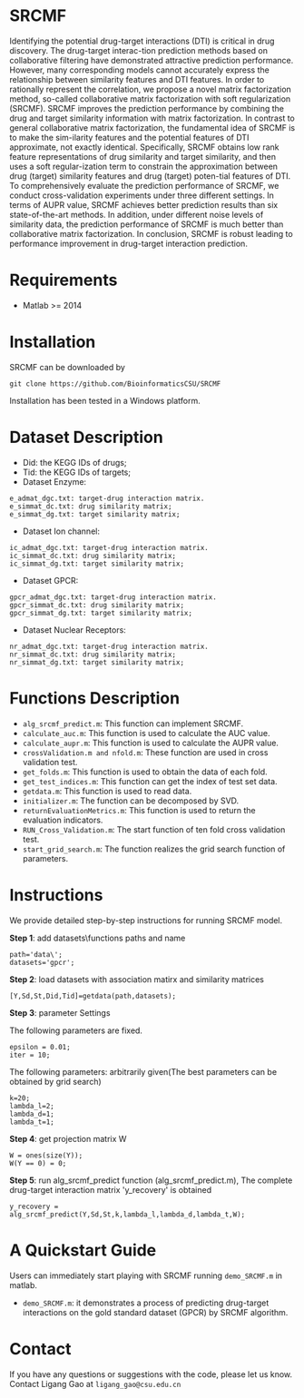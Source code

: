 # SRCMF
Identifying the potential drug-target interactions (DTI) is critical in drug discovery. The drug-target interac-tion prediction methods based on collaborative filtering have demonstrated attractive prediction performance. However, many corresponding models cannot accurately express the relationship between similarity features and DTI features. In order to rationally represent the correlation, we propose a novel matrix factorization method, so-called collaborative matrix factorization with soft regularization (SRCMF). SRCMF improves the prediction performance by combining the drug and target similarity information with matrix factorization. In contrast to general collaborative matrix factorization, the fundamental idea of SRCMF is to make the sim-ilarity features and the potential features of DTI approximate, not exactly identical. Specifically, SRCMF obtains low rank feature representations of drug similarity and target similarity, and then uses a soft regular-ization term to constrain the approximation between drug (target) similarity features and drug (target) poten-tial features of DTI. To comprehensively evaluate the prediction performance of SRCMF, we conduct cross-validation experiments under three different settings. In terms of AUPR value, SRCMF achieves better prediction results than six state-of-the-art methods. In addition, under different noise levels of similarity data, the prediction performance of SRCMF is much better than collaborative matrix factorization. In conclusion, SRCMF is robust leading to performance improvement in drug-target interaction prediction.

# Requirements
* Matlab >= 2014

# Installation
SRCMF can be downloaded by
```
git clone https://github.com/BioinformaticsCSU/SRCMF
```
Installation has been tested in a Windows platform.

# Dataset Description
* Did: the KEGG IDs of drugs;
* Tid: the KEGG IDs of targets;
* Dataset Enzyme:
```
e_admat_dgc.txt: target-drug interaction matrix.
e_simmat_dc.txt: drug similarity matrix;
e_simmat_dg.txt: target similarity matrix;
```   
* Dataset Ion channel:
```
ic_admat_dgc.txt: target-drug interaction matrix.
ic_simmat_dc.txt: drug similarity matrix;
ic_simmat_dg.txt: target similarity matrix;
``` 
* Dataset GPCR:
```
gpcr_admat_dgc.txt: target-drug interaction matrix.
gpcr_simmat_dc.txt: drug similarity matrix;
gpcr_simmat_dg.txt: target similarity matrix;
``` 
* Dataset Nuclear Receptors:
```
nr_admat_dgc.txt: target-drug interaction matrix.
nr_simmat_dc.txt: drug similarity matrix;
nr_simmat_dg.txt: target similarity matrix;
``` 

# Functions Description
* ```alg_srcmf_predict.m```: This function can implement SRCMF.
* ```calculate_auc.m```: This function is used to calculate the AUC value.
* ```calculate_aupr.m```: This function is used to calculate the AUPR value.
* ```crossValidation.m and nfold.m```: These function are used in cross validation test.
* ```get_folds.m```: This function is used to obtain the data of each fold.
* ```get_test_indices.m```: This function can get the index of test set data.
* ```getdata.m```: This function is used to read data.
* ```initializer.m```: The function can be decomposed by SVD.
* ```returnEvaluationMetrics.m```: This function is used to return the evaluation indicators.
* ```RUN_Cross_Validation.m```: The start function of ten fold cross validation test.
* ```start_grid_search.m```: The function realizes the grid search function of parameters.

# Instructions
We provide detailed step-by-step instructions for running SRCMF model.

**Step 1**: add datasets\functions paths and name
```
path='data\';
datasets='gpcr';
```
**Step 2**: load datasets with association matirx and similarity matrices
```
[Y,Sd,St,Did,Tid]=getdata(path,datasets);
```
**Step 3**: parameter Settings

The following parameters are fixed.
```
epsilon = 0.01;
iter = 10;
```
The following parameters: arbitrarily given(The best parameters can be obtained by grid search)
```
k=20;
lambda_l=2;
lambda_d=1;
lambda_t=1;
```
**Step 4**: get projection matrix W
```
W = ones(size(Y));
W(Y == 0) = 0;
```
**Step 5**: run alg_srcmf_predict function (alg_srcmf_predict.m), The complete drug-target interaction matrix 'y_recovery' is obtained
```
y_recovery = alg_srcmf_predict(Y,Sd,St,k,lambda_l,lambda_d,lambda_t,W);
```

# A Quickstart Guide
Users can immediately start playing with SRCMF running ```demo_SRCMF.m``` in matlab.
* ```demo_SRCMF.m```: it demonstrates a process of predicting drug-target interactions on the gold standard dataset (GPCR) by SRCMF algorithm.

# Contact
If you have any questions or suggestions with the code, please let us know. 
Contact Ligang Gao at ```ligang_gao@csu.edu.cn```
